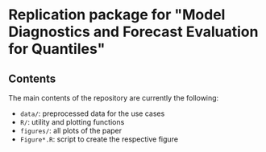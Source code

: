 # Replication package for "Model Diagnostics and Forecast Evaluation for Quantiles"

## Contents

The main contents of the repository are currently the following:

- `data/`: preprocessed data for the use cases
- `R/`: utility and plotting functions
- `figures/`: all plots of the paper
- `Figure*.R`: script to create the respective figure
